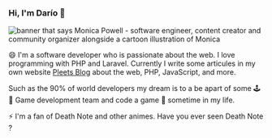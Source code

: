 ### Hi, I'm Darío 👋

<img src="https://raw.githubusercontent.com/fermius/fermius/master/banner.png" alt="banner that says Monica Powell - software engineer, content creator and community organizer alongside a cartoon illustration of Monica" width="auto">

😄 I'm a software developer who is passionate about the web. I love programming with PHP and Laravel. Currently I write some articules in my own website <a href="https://blog.pleets.org/">Pleets Blog</a> about the web, PHP, JavaScript, and more.

Such as the 90% of world developers my dream is to a be apart of some 🕹️👾 Game development team and code a game 🤣 sometime in my life.

⚡ I'm a fan of Death Note and other animes. Have you ever seen Death Note ?
